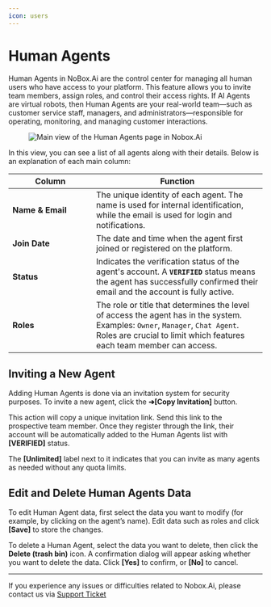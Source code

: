 ```yaml
---
icon: users
---
```


# <i class="fa-regular fa-users"></i> Human Agents

Human Agents in NoBox.Ai are the control center for managing all human users who have access to your platform. This feature allows you to invite team members, assign roles, and control their access rights. If AI Agents are virtual robots, then Human Agents are your real-world team—such as customer service staff, managers, and administrators—responsible for operating, monitoring, and managing customer interactions.

<figure><img src="../.gitbook/assets/human-agent.png" alt="Main view of the Human Agents page in Nobox.Ai"><figcaption></figcaption></figure>
In this view, you can see a list of all agents along with their details. Below is an explanation of each main column:

<table data-header-hidden> <thead><tr><th width="150">Column</th><th>Function</th></tr></thead> <tbody> <tr><td><strong>Name & Email</strong></td><td>The unique identity of each agent. The name is used for internal identification, while the email is used for login and notifications.</td></tr> <tr><td><strong>Join Date</strong></td><td>The date and time when the agent first joined or registered on the platform.</td></tr> <tr><td><strong>Status</strong></td><td>Indicates the verification status of the agent's account. A <strong><code>VERIFIED</code></strong> status means the agent has successfully confirmed their email and the account is fully active.</td></tr> <tr><td><strong>Roles</strong></td><td>The role or title that determines the level of access the agent has in the system. Examples: <code>Owner</code>, <code>Manager</code>, <code>Chat Agent</code>. Roles are crucial to limit which features each team member can access.</td></tr> </tbody> </table>

## **Inviting a New Agent**

Adding Human Agents is done via an invitation system for security purposes. To invite a new agent, click the **➔[Copy Invitation]** button.

This action will copy a unique invitation link. Send this link to the prospective team member. Once they register through the link, their account will be automatically added to the Human Agents list with **[VERIFIED]** status.

The **[Unlimited]** label next to it indicates that you can invite as many agents as needed without any quota limits.

## Edit and Delete Human Agents Data

To edit Human Agent data, first select the data you want to modify (for example, by clicking on the agent’s name). Edit data such as roles and click **[Save]** to store the changes.

To delete a Human Agent, select the data you want to delete, then click the **Delete (trash bin)** icon. A confirmation dialog will appear asking whether you want to delete the data. Click **[Yes]** to confirm, or **[No]** to cancel.

---

If you experience any issues or difficulties related to Nobox.Ai, please contact us via [Support Ticket](https://crm.nobox.ai/clients/tickets)
